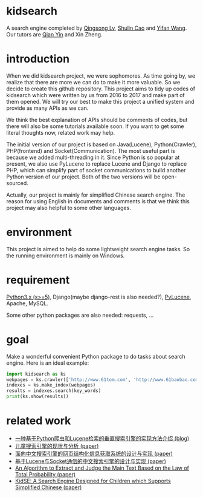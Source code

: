 # kidsearch
A search engine completed by [Qingsong Lv](https://github.com/1049451037), [Shulin Cao](https://github.com/ShulinCao) and [Yifan Wang](https://github.com/wangyifan0202). Our tutors are [Qian Yin](https://github.com/bnuyinqian) and Xin Zheng.

# introduction
When we did kidsearch project, we were sophomores. As time going by, we realize that there are more we can do to make it more valuable. 
So we decide to create this github repository. This project aims to tidy up codes of kidsearch which were written by us from 2016 to 2017 and make part of them opened. 
We will try our best to make this project a unified system and provide as many APIs as we can.

We think the best explanation of APIs should be comments of codes, but there will also be some tutorials available soon. 
If you want to get some literal thoughts now, related work may help. 

The initial version of our project is based on Java(Lucene), Python(Crawler), PHP(frontend) and Socket(Communication). The most useful part is because we added multi-threading in it. 
Since Python is so popular at present, we also use PyLucene to replace Lucene and Django to replace PHP, which can simplify part of socket communications to build another Python version of our project.
Both of the two versions will be open-sourced.

Actually, our project is mainly for simplified Chinese search engine. The reason for using English in documents and comments is that we think this project may also helpful to some other languages.

# environment
This project is aimed to help do some lightweight search engine tasks. So the running environment is mainly on Windows.

# requirement
[Python3.x (x>=5)](https://www.python.org/downloads/release/python-351/), Django(maybe django-rest is also needed?), [PyLucene](http://lucene.apache.org/pylucene/), Apache, MySQL.

Some other python packages are also needed: requests, ...

# goal
Make a wonderful convenient Python package to do tasks about search engine. Here is an ideal example:
```python
import kidsearch as ks
webpages = ks.crawler(['http://www.61tom.com', 'http://www.61baobao.com/'], max_page=1000, max_depth=10)
indexes = ks.make_index(webpages)
results = indexes.search(key_words)
print(ks.show(results))
```

# related work
* [一种基于Python爬虫和Lucene检索的垂直搜索引擎的实现方法介绍 (blog)](http://www.cnblogs.com/itlqs/p/6797789.html)
* [儿童搜索引擎的现状与分析 (paper)](http://www.cqvip.com/QK/71889x/201703/epub1000000740663.html)
* [面向中文搜索引擎的网页结构化信息获取系统的设计与实现 (paper)](http://kns.cnki.net/KCMS/detail/detail.aspx?dbcode=CJFQ&dbname=CJFDLAST2017&filename=XXDL201623077&uid=WEEvREcwSlJHSldRa1FhdXNXYXFuemdtMThHRVFnUkIxM2VzUlpBWitJZz0=$9A4hF_YAuvQ5obgVAqNKPCYcEjKensW4ggI8Fm4gTkoUKaID8j8gFw!!&v=MDEwOTNJOUNZNFI4ZVgxTHV4WVM3RGgxVDNxVHJXTTFGckNVUkwyZVorZHFGeS9nVTcvS1BUWFBZckc0SDlmT3I=)
* [基于Lucene与Socket通信的中文搜索引擎的设计与实现 (paper)](http://kns.cnki.net/KCMS/detail/detail.aspx?dbcode=CJFQ&dbname=CJFDLAST2017&filename=WDZC201707036&uid=WEEvREcwSlJHSldRa1FhdXNXYXFuemdtMThHRVFnUkIxM2VzUlpBWitJZz0=$9A4hF_YAuvQ5obgVAqNKPCYcEjKensW4ggI8Fm4gTkoUKaID8j8gFw!!&v=MDU0MzExVDNxVHJXTTFGckNVUkwyZVorZHFGeS9nVTdyT01pblJiYkc0SDliTXFJOUdZb1I4ZVgxTHV4WVM3RGg=)
* [An Algorithm to Extract and Judge the Main Text Based on the Law of Total Probability (paper)](https://www.researchgate.net/publication/318391632_An_Algorithm_to_Extract_and_Judge_the_Main_Text_Based_on_the_Law_of_Total_Probability)
* [KidSE: A Search Engine Designed for Children which Supports Simplified Chinese (paper)](https://www.researchgate.net/publication/318390755_KidSE_A_Search_Engine_Designed_for_Children_which_Supports_Simplified_Chinese?ev=publicSearchHeader&_sg=aeB0tyixJT-V8czBLUB3qQWfRW1F2qUa2-l93CjHO6Eqaask2Jyy78awh83_nwXKzN3Hrt8_bNJQ0xA)
